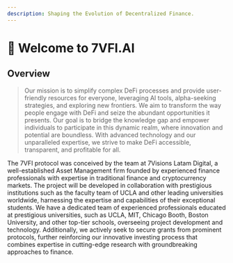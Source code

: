 ```yaml
---
description: Shaping the Evolution of Decentralized Finance.
---
```


# 👋 Welcome to 7VFI.AI

## Overview&#x20;

> Our mission is to simplify complex DeFi processes and provide user-friendly resources for everyone, leveraging AI tools, alpha-seeking strategies, and exploring new frontiers. We aim to transform the way people engage with DeFi and seize the abundant opportunities it presents. Our goal is to bridge the knowledge gap and empower individuals to participate in this dynamic realm, where innovation and potential are boundless. With advanced technology and our unparalleled expertise, we strive to make DeFi accessible, transparent, and profitable for all.

The 7VFI protocol was conceived by the team at 7Visions Latam Digital, a well-established Asset Management firm founded by experienced finance professionals with expertise in traditional finance and cryptocurrency markets. The project will be developed in collaboration with prestigious institutions such as the faculty team of UCLA and other leading universities worldwide, harnessing the expertise and capabilities of their exceptional students. We have a dedicated team of experienced professionals educated at prestigious universities, such as UCLA, MIT, Chicago Booth, Boston University, and other top-tier schools, overseeing project development and technology. Additionally, we actively seek to secure grants from prominent protocols, further reinforcing our innovative investing process that combines expertise in cutting-edge research with groundbreaking approaches to finance.
